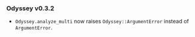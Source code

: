 ### Odyssey v0.3.2

- `Odyssey.analyze_multi` now raises `Odyssey::ArgumentError` instead of `ArgumentError`.
